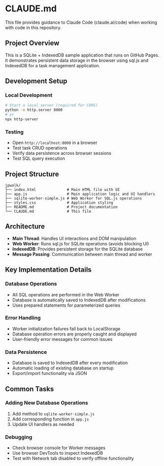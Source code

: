 # CLAUDE.md

This file provides guidance to Claude Code (claude.ai/code) when working with code in this repository.

## Project Overview

This is a SQLite + IndexedDB sample application that runs on GitHub Pages. It demonstrates persistent data storage in the browser using sql.js and IndexedDB for a task management application.

## Development Setup

### Local Development
```bash
# Start a local server (required for CORS)
python -m http.server 8000
# or
npx http-server
```

### Testing
- Open `http://localhost:8000` in a browser
- Test task CRUD operations
- Verify data persistence across browser sessions
- Test SQL query execution

## Project Structure

```
jpwalk/
├── index.html              # Main HTML file with UI
├── app.js                  # Main application logic and UI handlers
├── sqlite-worker-simple.js # Web Worker for SQL.js operations
├── styles.css              # Application styling
├── README.md               # Project documentation
└── CLAUDE.md               # This file
```

## Architecture

- **Main Thread**: Handles UI interactions and DOM manipulation
- **Web Worker**: Runs sql.js for SQLite operations (avoids blocking UI)
- **IndexedDB**: Provides persistent storage for the SQLite database
- **Message Passing**: Communication between main thread and worker

## Key Implementation Details

### Database Operations
- All SQL operations are performed in the Web Worker
- Database is automatically saved to IndexedDB after modifications
- Uses prepared statements for parameterized queries

### Error Handling
- Worker initialization failures fall back to LocalStorage
- Database operation errors are properly caught and displayed
- User-friendly error messages for common issues

### Data Persistence
- Database is saved to IndexedDB after every modification
- Automatic loading of existing database on startup
- Export/import functionality via JSON

## Common Tasks

### Adding New Database Operations
1. Add method to `sqlite-worker-simple.js`
2. Add corresponding function in `app.js`
3. Update UI handlers as needed

### Debugging
- Check browser console for Worker messages
- Use browser DevTools to inspect IndexedDB
- Test with Network tab disabled to verify offline functionality